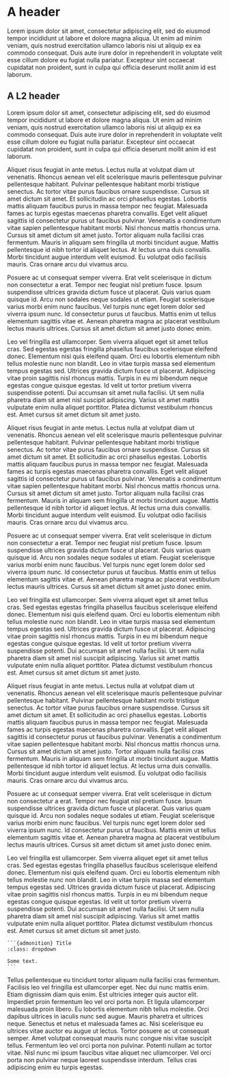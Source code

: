 # A header

Lorem ipsum dolor sit amet, consectetur adipiscing elit, sed do eiusmod tempor incididunt ut labore et dolore magna aliqua. Ut enim ad minim veniam, quis nostrud exercitation ullamco laboris nisi ut aliquip ex ea commodo consequat. Duis aute irure dolor in reprehenderit in voluptate velit esse cillum dolore eu fugiat nulla pariatur. Excepteur sint occaecat cupidatat non proident, sunt in culpa qui officia deserunt mollit anim id est laborum.

## A L2 header

Lorem ipsum dolor sit amet, consectetur adipiscing elit, sed do eiusmod tempor incididunt ut labore et dolore magna aliqua. Ut enim ad minim veniam, quis nostrud exercitation ullamco laboris nisi ut aliquip ex ea commodo consequat. Duis aute irure dolor in reprehenderit in voluptate velit esse cillum dolore eu fugiat nulla pariatur. Excepteur sint occaecat cupidatat non proident, sunt in culpa qui officia deserunt mollit anim id est laborum.

Aliquet risus feugiat in ante metus. Lectus nulla at volutpat diam ut venenatis. Rhoncus aenean vel elit scelerisque mauris pellentesque pulvinar pellentesque habitant. Pulvinar pellentesque habitant morbi tristique senectus. Ac tortor vitae purus faucibus ornare suspendisse. Cursus sit amet dictum sit amet. Et sollicitudin ac orci phasellus egestas. Lobortis mattis aliquam faucibus purus in massa tempor nec feugiat. Malesuada fames ac turpis egestas maecenas pharetra convallis. Eget velit aliquet sagittis id consectetur purus ut faucibus pulvinar. Venenatis a condimentum vitae sapien pellentesque habitant morbi. Nisl rhoncus mattis rhoncus urna. Cursus sit amet dictum sit amet justo. Tortor aliquam nulla facilisi cras fermentum. Mauris in aliquam sem fringilla ut morbi tincidunt augue. Mattis pellentesque id nibh tortor id aliquet lectus. At lectus urna duis convallis. Morbi tincidunt augue interdum velit euismod. Eu volutpat odio facilisis mauris. Cras ornare arcu dui vivamus arcu.

Posuere ac ut consequat semper viverra. Erat velit scelerisque in dictum non consectetur a erat. Tempor nec feugiat nisl pretium fusce. Ipsum suspendisse ultrices gravida dictum fusce ut placerat. Quis varius quam quisque id. Arcu non sodales neque sodales ut etiam. Feugiat scelerisque varius morbi enim nunc faucibus. Vel turpis nunc eget lorem dolor sed viverra ipsum nunc. Id consectetur purus ut faucibus. Mattis enim ut tellus elementum sagittis vitae et. Aenean pharetra magna ac placerat vestibulum lectus mauris ultrices. Cursus sit amet dictum sit amet justo donec enim.

Leo vel fringilla est ullamcorper. Sem viverra aliquet eget sit amet tellus cras. Sed egestas egestas fringilla phasellus faucibus scelerisque eleifend donec. Elementum nisi quis eleifend quam. Orci eu lobortis elementum nibh tellus molestie nunc non blandit. Leo in vitae turpis massa sed elementum tempus egestas sed. Ultrices gravida dictum fusce ut placerat. Adipiscing vitae proin sagittis nisl rhoncus mattis. Turpis in eu mi bibendum neque egestas congue quisque egestas. Id velit ut tortor pretium viverra suspendisse potenti. Dui accumsan sit amet nulla facilisi. Ut sem nulla pharetra diam sit amet nisl suscipit adipiscing. Varius sit amet mattis vulputate enim nulla aliquet porttitor. Platea dictumst vestibulum rhoncus est. Amet cursus sit amet dictum sit amet justo.

Aliquet risus feugiat in ante metus. Lectus nulla at volutpat diam ut venenatis. Rhoncus aenean vel elit scelerisque mauris pellentesque pulvinar pellentesque habitant. Pulvinar pellentesque habitant morbi tristique senectus. Ac tortor vitae purus faucibus ornare suspendisse. Cursus sit amet dictum sit amet. Et sollicitudin ac orci phasellus egestas. Lobortis mattis aliquam faucibus purus in massa tempor nec feugiat. Malesuada fames ac turpis egestas maecenas pharetra convallis. Eget velit aliquet sagittis id consectetur purus ut faucibus pulvinar. Venenatis a condimentum vitae sapien pellentesque habitant morbi. Nisl rhoncus mattis rhoncus urna. Cursus sit amet dictum sit amet justo. Tortor aliquam nulla facilisi cras fermentum. Mauris in aliquam sem fringilla ut morbi tincidunt augue. Mattis pellentesque id nibh tortor id aliquet lectus. At lectus urna duis convallis. Morbi tincidunt augue interdum velit euismod. Eu volutpat odio facilisis mauris. Cras ornare arcu dui vivamus arcu.

Posuere ac ut consequat semper viverra. Erat velit scelerisque in dictum non consectetur a erat. Tempor nec feugiat nisl pretium fusce. Ipsum suspendisse ultrices gravida dictum fusce ut placerat. Quis varius quam quisque id. Arcu non sodales neque sodales ut etiam. Feugiat scelerisque varius morbi enim nunc faucibus. Vel turpis nunc eget lorem dolor sed viverra ipsum nunc. Id consectetur purus ut faucibus. Mattis enim ut tellus elementum sagittis vitae et. Aenean pharetra magna ac placerat vestibulum lectus mauris ultrices. Cursus sit amet dictum sit amet justo donec enim.

Leo vel fringilla est ullamcorper. Sem viverra aliquet eget sit amet tellus cras. Sed egestas egestas fringilla phasellus faucibus scelerisque eleifend donec. Elementum nisi quis eleifend quam. Orci eu lobortis elementum nibh tellus molestie nunc non blandit. Leo in vitae turpis massa sed elementum tempus egestas sed. Ultrices gravida dictum fusce ut placerat. Adipiscing vitae proin sagittis nisl rhoncus mattis. Turpis in eu mi bibendum neque egestas congue quisque egestas. Id velit ut tortor pretium viverra suspendisse potenti. Dui accumsan sit amet nulla facilisi. Ut sem nulla pharetra diam sit amet nisl suscipit adipiscing. Varius sit amet mattis vulputate enim nulla aliquet porttitor. Platea dictumst vestibulum rhoncus est. Amet cursus sit amet dictum sit amet justo.

Aliquet risus feugiat in ante metus. Lectus nulla at volutpat diam ut venenatis. Rhoncus aenean vel elit scelerisque mauris pellentesque pulvinar pellentesque habitant. Pulvinar pellentesque habitant morbi tristique senectus. Ac tortor vitae purus faucibus ornare suspendisse. Cursus sit amet dictum sit amet. Et sollicitudin ac orci phasellus egestas. Lobortis mattis aliquam faucibus purus in massa tempor nec feugiat. Malesuada fames ac turpis egestas maecenas pharetra convallis. Eget velit aliquet sagittis id consectetur purus ut faucibus pulvinar. Venenatis a condimentum vitae sapien pellentesque habitant morbi. Nisl rhoncus mattis rhoncus urna. Cursus sit amet dictum sit amet justo. Tortor aliquam nulla facilisi cras fermentum. Mauris in aliquam sem fringilla ut morbi tincidunt augue. Mattis pellentesque id nibh tortor id aliquet lectus. At lectus urna duis convallis. Morbi tincidunt augue interdum velit euismod. Eu volutpat odio facilisis mauris. Cras ornare arcu dui vivamus arcu.

Posuere ac ut consequat semper viverra. Erat velit scelerisque in dictum non consectetur a erat. Tempor nec feugiat nisl pretium fusce. Ipsum suspendisse ultrices gravida dictum fusce ut placerat. Quis varius quam quisque id. Arcu non sodales neque sodales ut etiam. Feugiat scelerisque varius morbi enim nunc faucibus. Vel turpis nunc eget lorem dolor sed viverra ipsum nunc. Id consectetur purus ut faucibus. Mattis enim ut tellus elementum sagittis vitae et. Aenean pharetra magna ac placerat vestibulum lectus mauris ultrices. Cursus sit amet dictum sit amet justo donec enim.

Leo vel fringilla est ullamcorper. Sem viverra aliquet eget sit amet tellus cras. Sed egestas egestas fringilla phasellus faucibus scelerisque eleifend donec. Elementum nisi quis eleifend quam. Orci eu lobortis elementum nibh tellus molestie nunc non blandit. Leo in vitae turpis massa sed elementum tempus egestas sed. Ultrices gravida dictum fusce ut placerat. Adipiscing vitae proin sagittis nisl rhoncus mattis. Turpis in eu mi bibendum neque egestas congue quisque egestas. Id velit ut tortor pretium viverra suspendisse potenti. Dui accumsan sit amet nulla facilisi. Ut sem nulla pharetra diam sit amet nisl suscipit adipiscing. Varius sit amet mattis vulputate enim nulla aliquet porttitor. Platea dictumst vestibulum rhoncus est. Amet cursus sit amet dictum sit amet justo.

````{margin}
```{admonition} Title
:class: dropdown

Some text.
```
````

Tellus pellentesque eu tincidunt tortor aliquam nulla facilisi cras fermentum. Facilisis leo vel fringilla est ullamcorper eget. Nec dui nunc mattis enim. Etiam dignissim diam quis enim. Est ultricies integer quis auctor elit. Imperdiet proin fermentum leo vel orci porta non. Et ligula ullamcorper malesuada proin libero. Eu lobortis elementum nibh tellus molestie. Orci dapibus ultrices in iaculis nunc sed augue. Mauris pharetra et ultrices neque. Senectus et netus et malesuada fames ac. Nisi scelerisque eu ultrices vitae auctor eu augue ut lectus. Tortor posuere ac ut consequat semper. Amet volutpat consequat mauris nunc congue nisi vitae suscipit tellus. Fermentum leo vel orci porta non pulvinar. Potenti nullam ac tortor vitae. Nisl nunc mi ipsum faucibus vitae aliquet nec ullamcorper. Vel orci porta non pulvinar neque laoreet suspendisse interdum. Tellus cras adipiscing enim eu turpis egestas.
